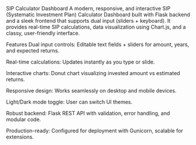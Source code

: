 SIP Calculator Dashboard
A modern, responsive, and interactive SIP (Systematic Investment Plan) Calculator Dashboard built with Flask backend and a sleek frontend that supports dual input (sliders + keyboard). It provides real-time SIP calculations, data visualization using Chart.js, and a classy, user-friendly interface.

Features
Dual input controls: Editable text fields + sliders for amount, years, and expected returns.

Real-time calculations: Updates instantly as you type or slide.

Interactive charts: Donut chart visualizing invested amount vs estimated returns.

Responsive design: Works seamlessly on desktop and mobile devices.

Light/Dark mode toggle: User can switch UI themes.

Robust backend: Flask REST API with validation, error handling, and modular code.

Production-ready: Configured for deployment with Gunicorn, scalable for extensions.
